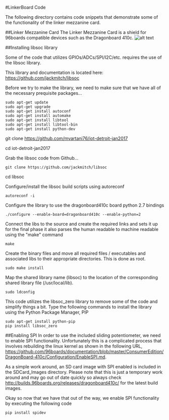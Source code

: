 #LinkerBoard Code

The following directory contains code snippets that demonstrate some of the functionality of the linker mezzanine card.

##Linker Mezzanine Card
The Linker Mezzanine Card is a shield for 96boards compatible devices such as the Dragonboard 410c.
![alt text](https://github.com/mvartani76/iot-detroit-jan2017/blob/master/Images/linker_mezzanine_card_photo1.jpg "Linker Mezzanine Card")

##Installing libsoc library

Some of the code that utilizes GPIOs/ADCs/SPI/I2C/etc. requires the use of the libsoc library.

This library and documentation is located here: https://github.com/jackmitch/libsoc

Before we try to make the library, we need to make sure that we have all of the necessary prequisite packages...

```
sudo apt-get update
sudo apt-get upgrade
sudo apt-get install autoconf
sudo apt-get install automake
sudo apt-get install libtool
sudo apt-get install libtool-bin
sudo apt-get install python-dev
```

git clone https://github.com/mvartani76/iot-detroit-jan2017

cd iot-detroit-jan2017

Grab the libsoc code from Github...
```
git clone https://github.com/jackmitch/libsoc
```
cd libsoc

Configure/install the libsoc build scripts using autoreconf

```
autoreconf -i
```

Configure the library to use the dragonboard410c board python 2.7 bindings
```
./configure --enable-board=dragonboard410c --enable-python=2
```

Connect the libs to the source and create the required links and sets it up for the final phase it also parses the human readable to machine readable using the "make" command

```
make
```

Create the binary files and move all required files / executables and associated libs to their appropriate directories. This is done as root.

```
sudo make install
```

Map the shared library name (libsoc) to the location of the corresponding shared library file (/usr/local/lib).
```
sudo ldconfig
```

This code utilizes the libsoc_zero library to remove some of the code and simplify things a bit. Type the following commands to install the library using the Python Package Manager, PIP
```
sudo apt-get install python-pip
pip install libsoc_zero
```
##Enabling SPI
In order to use the included sliding potentiometer, we need to enable SPI functionality. Unfortunately this is a complicated process that involves rebuilding the linux kernel as shown in the following URL, https://github.com/96boards/documentation/blob/master/ConsumerEdition/DragonBoard-410c/Configuration/EnableSPI.md.

As a simple work around, an SD card image with SPI enabled is included in the SDCard_Images directory. Please note that this is just a temporary work around and may go out of date quickly so always check http://builds.96boards.org/releases/dragonboard410c/ for the latest build images.

Okay so now that we have that out of the way, we enable SPI functionality by executing the following code
```
pip install spidev
```
